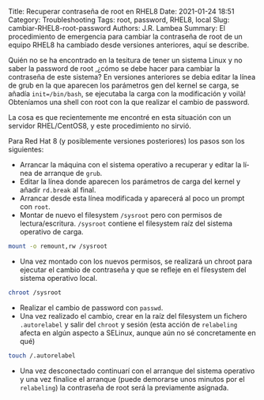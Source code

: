 Title: Recuperar contraseña de root en RHEL8
Date: 2021-01-24 18:51
Category: Troubleshooting
Tags: root, password, RHEL8, local
Slug: cambiar-RHEL8-root-password
Authors: J.R. Lambea
Summary: El procedimiento de emergencia para cambiar la contraseña de root de un equipo RHEL8 ha cambiado desde versiones anteriores, aquí se describe.

Quién no se ha encontrado en la tesitura de tener un sistema Linux y no saber la password de root ,¿cómo se debe hacer para cambiar la contraseña de este sistema? En versiones anteriores se debia editar la lí­nea de grub en la que aparecen los parámetros gen del kernel se carga, se añadí­a `init=/bin/bash`, se ejecutaba la carga con la modificación y voilà! Obtení­amos una shell con root con la que realizar el cambio de password.

La cosa es que recientemente me encontré en esta situación con un servidor RHEL/CentOS8, y este procedimiento no sirvió.

Para Red Hat 8 (y posiblemente versiones posteriores) los pasos son los siguientes:

- Arrancar la máquina con el sistema operativo a recuperar y editar la lí­nea de arranque de `grub`.
- Editar la línea donde aparecen los parámetros de carga del kernel y añadir `rd.break` al final.
- Arrancar desde esta línea modificada y aparecerá al poco un prompt con `root`.
- Montar de nuevo el filesystem `/sysroot` pero con permisos de lectura/escritura. `/sysroot` contiene el filesystem raíz del sistema operativo de carga.

```bash
mount -o remount,rw /sysroot
```

- Una vez montado con los nuevos permisos, se realizará un chroot para ejecutar el cambio de contraseña y que se refleje en el filesystem del sistema operativo local.

```bash
chroot /sysroot
```

- Realizar el cambio de password con `passwd`.
- Una vez realizado el cambio, crear en la raíz del filesystem un fichero `.autorelabel` y salir del `chroot` y sesión (esta acción de `relabeling` afecta en algún aspecto a SELinux, aunque aún no sé concretamente en qué)

```bash
touch /.autorelabel
```

- Una vez desconectado continuarí con el arranque del sistema operativo y una vez finalice el arranque (puede demorarse unos minutos por el `relabeling`) la contraseña de root será la previamente asignada.
